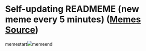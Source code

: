 # Self-updating READMEME (new meme every 5 minutes) ([Memes Source](https://bramses.notion.site/a49c1e962b7646879176ac3b327b6533?v=4d1eda54b170483cb03a40f257231764))

memestart![](https://www.notion.so/image/https%3A%2F%2Fs3-us-west-2.amazonaws.com%2Fsecure.notion-static.com%2Fc351fd52-a9a7-48b6-8c96-fab3b18ce40c%2FCD3FD986-576B-45BA-83A4-F9BDF75476F3.jpeg?table=block&id=2e8620d1-84ad-486d-86df-8a4bc8849f23&cache=v2)memeend
